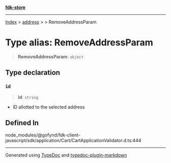 [**fdk-store**](../../../README.md)
***

[Index](../../../API.md) > [address](../../README.md) > [<internal>](../README.md) > RemoveAddressParam

# Type alias: RemoveAddressParam

> **RemoveAddressParam**: `object`

## Type declaration

### `id`

> **id**: `string`

- ID allotted to the selected address

## Defined In

node\_modules/@gofynd/fdk-client-javascript/sdk/application/Cart/CartApplicationValidator.d.ts:444

***
Generated using [TypeDoc](https://typedoc.org/) and [typedoc-plugin-markdown](https://www.npmjs.com/package/typedoc-plugin-markdown)
